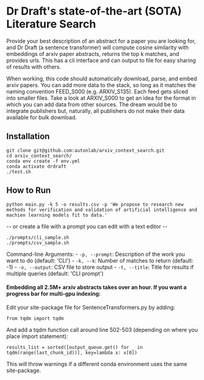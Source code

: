 # Dr Draft's state-of-the-art (SOTA) Literature Search
Provide your best description of an abstract for a paper you are looking for, and Dr Draft (a sentence transformer) will compute cosine similarity with embeddings of arxiv paper abstracts, returns the top k matches, and provides urls. This has a cli interface and can output to file for easy sharing of results with others.

When working, this code should automatically download, parse, and embed arxiv papers.  You can add more data to the stack, so long as it matches the naming convention FEED_S000 (e.g. ARXIV_S135).  Each feed gets sliced into smaller files.  Take a look at ARXIV_S000 to get an idea for the format in which you can add data from other sources.  The dream would be to integrate publishers but, naturally, all publishers do not make their data available for bulk download.


## Installation
```
git clone git@github.com:autonlab/arxiv_context_search.git
cd arxiv_context_search/
conda env create -f env.yml
conda activate drdraft
./test.sh
```


## How to Run
```
python main.py -k 5 -o results.csv -p 'We propose to research new methods for verification and validation of artificial intelligence and machien learning models fit to data.'
```
-- or create a file with a prompt you can edit with a text editor --
```
./prompts/cli_sample.sh
./prompts/csv_sample.sh
```
Command-line Arguments:
    - `-p, --prompt`: Description of the work you want to do (default: 'CLI')
    - `-k, --k`: Number of matches to return (default: -1)
    - `-o, --output`: CSV file to store output
    - `-t, --title`: Title for results if multiple queries (default: 'CLI prompt')


#### Embedding all 2.5M+ arxiv abstracts takes over an hour. If you want a progress bar for multi-gpu indexing:
Edit your site-package file for SentenceTransformers.py by adding:
```
from tqdm import tqdm
```

And add a tqdm function call around line 502-503 (depending on where you place import statement):
```
results_list = sorted([output_queue.get() for _ in tqdm(range(last_chunk_id))], key=lambda x: x[0])
```
This will throw warnings if a different conda environment uses the same site-package.
